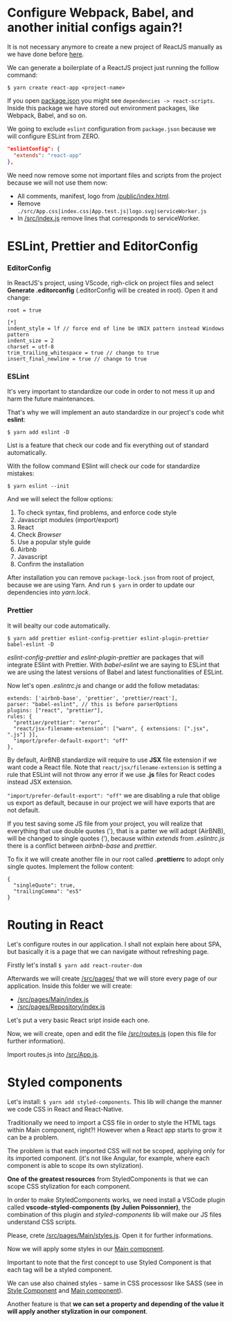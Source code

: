 # Configure Webpack, Babel, and another initial configs again?!

It is not necessary anymore to create a new project of ReactJS manually as we have done before [here](../react/).

We can generate a boilerplate of a ReactJS project just running the folllow command:

`$ yarn create react-app <project-name>`

If you open [package.json](./package.json) you might see `dependencies -> react-scripts`. Inside this package we have stored out environment packages, like Webpack, Babel, and so on.

We going to exclude `eslint` configuration from `package.json` because we will configure ESLint from ZERO.

```json
"eslintConfig": {
  "extends": "react-app"
},
```

We need now remove some not important files and scripts from the project because we will not use them now:

- All comments, manifest, logo from [/public/index.html](./public/index.html).
- Remove `./src/App.css|index.css|App.test.js|logo.svg|serviceWorker.js`
- In [/src/index.js](./src/index.js) remove lines that corresponds to serviceWorker.

# ESLint, Prettier and EditorConfig

### EditorConfig

In ReactJS's project, using VScode, righ-click on project files and select **Generate .editorconfig** (.editorConfig will be created in root). Open it and change:

```
root = true

[*]
indent_style = lf // force end of line be UNIX pattern instead Windows pattern
indent_size = 2
charset = utf-8
trim_trailing_whitespace = true // change to true
insert_final_newline = true // change to true

```

### ESLint

It's very important to standardize our code in order to not mess it up and harm the future maintenances.

That's why we will implement an auto standardize in our project's code whit **eslint**:

```
$ yarn add eslint -D
```

List is a feature that check our code and fix everything out of standard automatically.

With the follow command ESlint will check our code for standardize mistakes:

```
$ yarn eslint --init
```

And we will select the follow options:

1. To check syntax, find problems, and enforce code style
2. Javascript modules (import/export)
3. React
4. Check _Browser_
5. Use a popular style guide
6. Airbnb
7. Javascript
8. Confirm the installation

After installation you can remove `package-lock.json` from root of project, because we are using Yarn. And run `$ yarn` in order to update our dependencies into _yarn.lock_.

### Prettier

It will bealty our code automatically.

```
$ yarn add prettier eslint-config-prettier eslint-plugin-prettier babel-eslint -D
```

_eslint-config-prettier_ and _eslint-plugin-prettier_ are packages that will integrate ESlint with Prettier. With _babel-eslint_ we are saying to ESLint that we are using the latest versions of Babel and latest functionalities of ESLint.

Now let's open _.eslintrc.js_ and change or add the follow metadatas:

```
extends: ['airbnb-base', 'prettier', 'prettier/react'],
parser: "babel-eslint", // this is before parserOptions
plugins: ["react", "prettier"],
rules: {
  "prettier/prettier": "error",
  "react/jsx-filename-extension": ["warn", { extensions: [".jsx", ".js"] }],
  "import/prefer-default-export": "off"
},
```

By default, AirBNB standardize will require to use **JSX** file extension if we want code a React file. Note that `react/jsx/filename-extension` is setting a rule that ESLint will not throw any error if we use **.js** files for React codes instead JSX extension.

`"import/prefer-default-export": "off"` we are disabling a rule that oblige us export as default, because in our project we will have exports that are not default.

If you test saving some JS file from your project, you will realize that everything that use double quotes ('), that is a patter we will adopt (AirBNB), will be changed to single quotes ('), because within _extends_ from _.eslintrc.js_ there is a conflict between _airbnb-base_ and _prettier_.

To fix it we will create another file in our root called **.prettierrc** to adopt only single quotes. Implement the follow content:

```
{
  "singleQuote": true,
  "trailingComma": "es5"
}

```

# Routing in React

Let's configure routes in our application. I shall not explain here about SPA, but basically it is a page that we can navigate without refreshing page.

Firstly let's install `$ yarn add react-router-dom`

Afterwards we will create [/src/pages/](./src/pages) that we will store every page of our application. Inside this folder we will create:

- [/src/pages/Main/index.js](/src/pages/Main/index.js)
- [/src/pages/Repository/index.js](/src/pages/Repository/index.js)

Let's put a very basic React sript inside each one.

Now, we will create, open and edit the file [/src/routes.js](./src/routes.js) (open this file for further information).

Import routes.js into [/src/App.js](./src/App.js).

# Styled components

Let's install: `$ yarn add styled-components`. This lib will change the manner we code CSS in React and React-Native.

Traditionally we need to import a CSS file in order to style the HTML tags within Main component, right?! However when a React app starts to grow it can be a problem.

The problem is that each imported CSS will not be scoped, applying only for its imported component. (it's not like Angular, for example, where each component is able to scope its own stylization).

**One of the greatest resources** from StyledComponents is that we can scope CSS stylization for each component.

In order to make StyledComponents works, we need install a VSCode plugin called **vscode-styled-components (by Julien Poissonnier)**, the combination of this plugin and _styled-components_ lib will make our JS files understand CSS scripts.

Please, crete [/src/pages/Main/styles.js](./src/pages/Main/styles.js). Open it for further informations.

Now we will apply some styles in our [Main component](./src/Main/index.js).

Important to note that the first concept to use Styled Component is that each tag will be a styled component.

We can use also chained styles - same in CSS processosr like SASS (see in [Style Component](./src/pages/Main/styles.js) and [Main component](./src/Main/index.js)).

Another feature is that **we can set a property and depending of the value it will apply another stylization in our component**.
